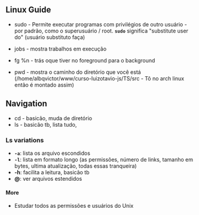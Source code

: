 ## Linux Guide

- sudo - Permite executar programas com privilégios de outro usuário - por padrão, como o superusuário / root. **`sudo`** significa  "substitute user do" (usuário substituto faça)

- jobs - mostra trabalhos em execução
- fg %n - trás oque tiver no foreground para o background
- pwd - mostra o caminho do diretório que você está (/home/albqvictor/www/curso-luizotavio-js/TS/src - Tô no arch linux então é montado assim)

## Navigation

- cd - basicão, muda de diretório
- ls - basicão tb, lista tudo, 

### Ls variations

- **`-a`**: lista os arquivo escondidos
- **`-l`**: lista em formato longo (as permissões, número de links, tamanho em bytes, ultima atualização, todas essas tranqueira)
- **-h**: facilita a leitura, basicão tb
- **@**: ver arquivos estendidos

#### More

- Estudar todos as permissões e usuários do Unix
